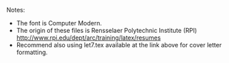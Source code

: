 Notes:

- The font is Computer Modern.
- The origin of these files is Rensselaer Polytechnic Institute (RPI) <http://www.rpi.edu/dept/arc/training/latex/resumes>
- Recommend also using let7.tex available at the link above for cover letter formatting.
